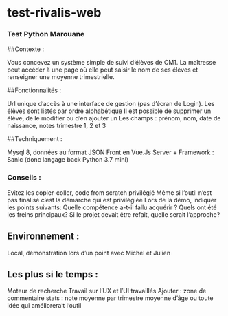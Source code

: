 # test-rivalis-web


### Test Python Marouane

##Contexte : 

Vous concevez un système simple de suivi d’élèves de CM1. 
La maîtresse peut accéder à une page où elle peut saisir le nom de ses élèves et renseigner une moyenne trimestrielle.

##Fonctionnalités : 

Url unique d’accès à une interface de gestion (pas d’écran de Login).
Les élèves sont listés par ordre alphabétique
Il est possible de supprimer un élève, de le modifier ou d’en ajouter un
Les champs : prénom, nom, date de naissance, notes trimestre 1, 2 et 3

##Techniquement :
 
Mysql 8, données au format JSON
Front en Vue.Js
Server + Framework : Sanic (donc langage back Python 3.7 mini)

### Conseils :
Evitez les copier-coller, code from scratch privilégié
Même si l’outil n’est pas finalisé c’est la démarche qui est privilégiée
Lors de la démo, indiquer les points suivants:
Quelle compétence a-t-il fallu acquérir ?
Quels ont été les freins principaux?
Si le projet devait être refait, quelle serait l’approche?

## Environnement :


Local, démonstration lors d’un point avec Michel et Julien


## Les plus si le temps : 


Moteur de recherche
Travail sur l’UX et l’UI travaillés
Ajouter :
zone de commentaire
stats : 
note moyenne par trimestre
moyenne d’âge
ou toute idée qui améliorerait l’outil



